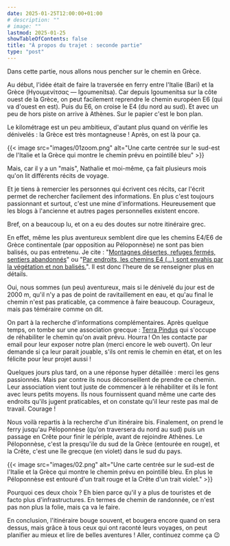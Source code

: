 ```yaml
---
date: 2025-01-25T12:00:00+01:00
# description: ""
# image: ""
lastmod: 2025-01-25
showTableOfContents: false
title: "À propos du trajet : seconde partie"
type: "post"
---
```


Dans cette partie, nous allons nous pencher sur le chemin en Grèce.

Au début, l'idée était de faire la traversée en ferry entre l'Italie (Bari) et la Grèce (Ηγουμενίτσας — Igoumenitsa). Car depuis Igoumenitsa sur la côte ouest de la Grèce, on peut facilement reprendre le chemin européen E6 (qui va d'ouest en est). Puis du E6, on croise le E4 (du nord au sud). Et avec un peu de hors piste on arrive à Athènes. Sur le papier c'est le bon plan.

Le kilométrage est un peu ambitieux, d'autant plus quand on vérifie les dénivelés : la Grèce est très montagneuse ! Après, on est là pour ça.

{{< image src="images/01zoom.png" alt="Une carte centrée sur le sud-est de l'Italie et la Grèce qui montre le chemin prévu en pointillé bleu" >}}

Mais, car il y a un "mais", Nathalie et moi-même, ça fait plusieurs mois qu'on lit différents récits de voyage.

Et je tiens à remercier les personnes qui écrivent ces récits, car l'écrit permet de rechercher facilement des informations.
En plus c'est toujours passionnant et surtout, c'est une mine d'informations.
Heureusement que les blogs à l'ancienne et autres pages personnelles existent encore.

Bref, on a beaucoup lu, et on a eu des doutes sur notre itinéraire grec.

En effet, même les plus aventureux semblent dire que les chemins E4/E6 de Grèce continentale (par opposition au Péloponnèse) ne sont pas bien balisés, ou pas entretenu. Je cite : "[Montagnes désertes, refuges fermés, sentiers abandonnés](https://www.i-trekkings.net/carnet-outdoor/1300-km-de-randonnee-en-grece/)" ou "[Par endroits, les chemins E4 (...) sont envahis par la végétation et non balisés.](https://caminaire.com/les-balkans/grece-centrale/)". Il est donc l'heure de se renseigner plus en détails.

Oui, nous sommes (un peu) aventureux, mais si le dénivelé du jour est de 2000 m, qu'il n'y a pas de point de ravitaillement en eau, et qu'au final le chemin n'est pas praticable, ça commence à faire beaucoup. Courageux, mais pas téméraire comme on dit.

On part à la recherche d'informations complémentaires. Après quelque temps, on tombe sur une association grecque : [Terra Pindus](https://www.terrapindus.gr/article.php?id=2&c=article&l=en) qui s'occupe de réhabiliter le chemin qu'on avait prévu. Hourra ! On les contacte par email pour leur exposer notre plan (merci encore le web ouvert). On leur demande si ça leur parait jouable, s'ils ont remis le chemin en état, et on les félicite pour leur projet aussi !

Quelques jours plus tard, on a une réponse hyper détaillée : merci les gens passionnés.
Mais par contre ils nous déconseillent de prendre ce chemin. Leur association vient tout juste de commencer à le réhabiliter et ils le font avec leurs petits moyens. Ils nous fournissent quand même une carte des endroits qu'ils jugent praticables, et on constate qu'il leur reste pas mal de travail. Courage !

Nous voilà repartis à la recherche d'un itinéraire bis.
Finalement, on prend le ferry jusqu'au Péloponnèse (qu'on traversera du nord au sud) puis un passage en Crête pour finir le périple, avant de rejoindre Athènes.
Le Péloponnèse, c'est la presqu'ile du sud de la Grèce (entourée en rouge), et la Crête, c'est une île grecque (en violet) dans le sud du pays.

{{< image src="images/02.png" alt="Une carte centrée sur le sud-est de l'Italie et la Grèce qui montre le chemin prévu en pointillé bleu. En plus le Péloponnèse est entouré d'un trait rouge et la Crête d'un trait violet." >}}

Pourquoi ces deux choix ? Eh bien parce qu'il y a plus de touristes et de facto plus d'infrastructures. En termes de chemin de randonnée, ce n'est pas non plus la folie, mais ça va le faire.

En conclusion, l'itinéraire bouge souvent, et bougera encore quand on sera dessus, mais grâce à tous ceux qui ont raconté leurs voyages, on peut planifier au mieux et lire de belles aventures ! Aller, continuez comme ça 😉
